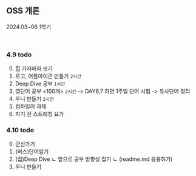 
## OSS 개론

2024.03~06 1학기


<br />

### 4.9 todo
0. 집 가자마자 씻기
1. 로고, 어플아이콘 만들기 `2시간`
2. Deep Dive 공부 `1시간`
3. 영단어 공부 <100개> `2시간`
    -> DAY6,7 하면 1주일 단어 시험
    -> 유사단어 정리
4. 우니 만들기 `2시간`
5. 컴파일러 과제
6. 자기 전 스트레칭 요가



### 4.10 todo
0. 군산가기
1. (버스)단어암기
2. (집)Deep Dive 
    ㄴ 앞으로 공부 방향성 잡기
    ㄴ (readme.md 응용하기)
3. 우니 만들기
